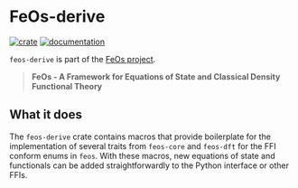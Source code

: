 # FeOs-derive

[![crate](https://img.shields.io/crates/v/feos-derive.svg)](https://crates.io/crates/feos-derive)
[![documentation](https://docs.rs/feos-derive/badge.svg)](https://docs.rs/feos-derive)

`feos-derive` is part of the [FeOs project](https://github.com/feos-org/feos).

> **FeOs - A Framework for Equations of State and Classical Density Functional Theory**

## What it does

The `feos-derive` crate contains macros that provide boilerplate for the implementation of several traits from `feos-core` and `feos-dft` for the FFI conform enums in `feos`. With these macros, new equations of state and functionals can be added straightforwardly to the Python interface or other FFIs.


